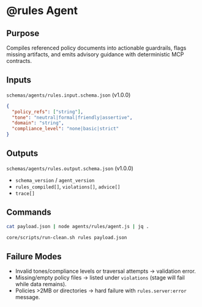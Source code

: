 # @rules Agent

## Purpose

Compiles referenced policy documents into actionable guardrails, flags missing artifacts, and emits advisory guidance with deterministic MCP contracts.

## Inputs

`schemas/agents/rules.input.schema.json` (v1.0.0)

```json
{
  "policy_refs": ["string"],
  "tone": "neutral|formal|friendly|assertive",
  "domain": "string",
  "compliance_level": "none|basic|strict"
}
```

## Outputs

`schemas/agents/rules.output.schema.json` (v1.0.0)

- `schema_version` / `agent_version`
- `rules_compiled[]`, `violations[]`, `advice[]`
- `trace[]`

## Commands

```bash
cat payload.json | node agents/rules/agent.js | jq .

core/scripts/run-clean.sh rules payload.json
```

## Failure Modes

- Invalid tones/compliance levels or traversal attempts -> validation error.
- Missing/empty policy files -> listed under `violations` (stage will fail while data remains).
- Policies >2MB or directories -> hard failure with `rules.server:error` message.
